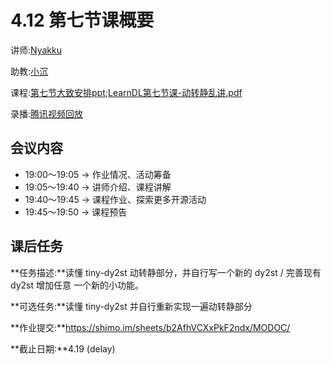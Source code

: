 # 4.12 第七节课概要

讲师:[Nyakku](https://github.com/ShigureLab)

助教:[小沉](https://github.com/xiaodeme-aha)

课程:[第七节大致安排ppt](https://github.com/sunzhongkai588/LearnDL/blob/main/授课材料/LearnDL第七节课.pdf);[LearnDL第七节课-动转静乱讲.pdf](https://github.com/sunzhongkai588/LearnDL/blob/main/授课材料/LearnDL第七节课-动转静乱讲.pdf)

录播:[腾讯视频回放](https://meeting.tencent.com/user-center/shared-record-info?id=c6d62ab0-b4c8-48b7-937d-62141cd34570&form=-1&click_source_for_middle_login=2&app_lang=zh-cn,zh-cn&app_version=3.15.6.427&app_sdk_id=1410001423&app_publish_channel=CNAppStore&os_version=13.2.1&os_name=Mac&c_district=0&app_instance_id=2)

## 会议内容

*  19:00～19:05 -> 作业情况、活动筹备
*  19:05～19:40 -> 讲师介绍、课程讲解
*  19:40～19:45 -> 课程作业、探索更多开源活动
*  19:45～19:50 -> 课程预告

## 课后任务

**任务描述:**读懂 tiny-dy2st 动转静部分，并自行写一个新的 dy2st / 完善现有 dy2st 增加任意 一个新的小功能。

**可选任务:**读懂 tiny-dy2st 并自行重新实现一遍动转静部分

**作业提交:**https://shimo.im/sheets/b2AfhVCXxPkF2ndx/MODOC/

**截止日期:**4.19 (delay)

